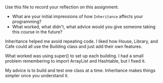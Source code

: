 Use this file to record your reflection on this assignment.

- What are your initial impressions of how `Inheritance` affects your programming?
- What worked, what didn't, what advice would you give someone taking this course in the future?

Inheritance helped me avoid repeating code. I liked how House, Library, and Cafe could all use the Building class and just add their own features.

What worked was using super() to set up each building. I had a small problem remembering to import ArrayList and Hashtable, but I fixed it.

My advice is to build and test one class at a time. Inheritance makes things simpler once you understand it.
